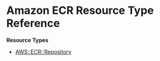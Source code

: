 # Amazon ECR Resource Type Reference<a name="AWS_ECR"></a>

**Resource Types**
+ [AWS::ECR::Repository](aws-resource-ecr-repository.md)
